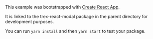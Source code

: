 This example was bootstrapped with [Create React App](https://github.com/facebook/create-react-app).

It is linked to the trex-react-modal package in the parent directory for development purposes.

You can run `yarn install` and then `yarn start` to test your package.
